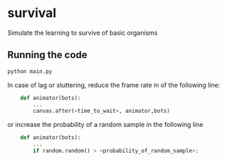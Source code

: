 # survival
Simulate the learning to survive of basic organisms

## Running the code

```bash
python main.py
```

In case of lag or stuttering, reduce the frame rate in of the following line:
```python
	def animator(bots):
		...
		canvas.after(<time_to_wait>, animator,bots)
```

or increase the probability of a random sample in the following line
```python
	def animator(bots):
		...
		if random.random() > <probability_of_random_sample>:
```